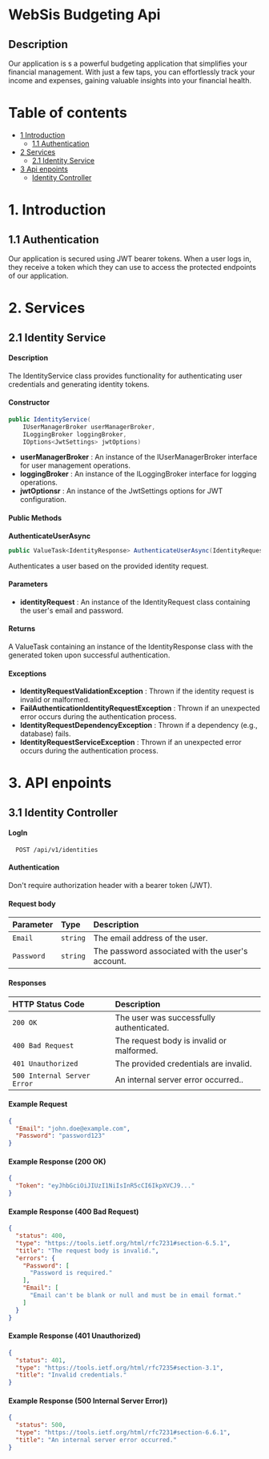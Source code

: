
# WebSis Budgeting Api

## Description
Our application is s a powerful budgeting application that simplifies your financial management. With just a few taps, you can effortlessly track your income and expenses, gaining valuable insights into your financial health.

# Table of contents

* [1 Introduction](#1-introduction)
  * [1.1 Authentication](#11-authentication)
* [2 Services](#2-services)
  * [2.1 Identity Service](#21-identity-service)
* [3 Api enpoints](#3-api-enpoints)
  * [Identity Controller](#31-identity-controller)


# 1. Introduction
## 1.1 Authentication 
Our application is secured using JWT bearer tokens. When a user logs in, they receive a token which they can use to access the protected endpoints of our application. 


# 2. Services

## 2.1 Identity Service

#### Description
The IdentityService class provides functionality for authenticating user credentials and generating identity tokens.

#### Constructor
```cs
public IdentityService(
    IUserManagerBroker userManagerBroker,
    ILoggingBroker loggingBroker,
    IOptions<JwtSettings> jwtOptions)
```

- **userManagerBroker** : An instance of the IUserManagerBroker interface for user management operations.
- **loggingBroker** :  An instance of the ILoggingBroker interface for logging operations.
- **jwtOptionsr** :  An instance of the JwtSettings options for JWT configuration.

#### Public Methods

**AuthenticateUserAsync**
```cs
public ValueTask<IdentityResponse> AuthenticateUserAsync(IdentityRequest identityRequest)
```
Authenticates a user based on the provided identity request.

#### Parameters
- **identityRequest** : An instance of the IdentityRequest class containing the user's email and password.

#### Returns
A ValueTask containing an instance of the IdentityResponse class with the generated token upon successful authentication.

#### Exceptions
- **IdentityRequestValidationException** : Thrown if the identity request is invalid or malformed.
- **FailAuthenticationIdentityRequestException** : Thrown if an unexpected error occurs during the authentication process.
- **IdentityRequestDependencyException** : Thrown if a dependency (e.g., database) fails.
- **IdentityRequestServiceException** : Thrown if an unexpected error occurs during the authentication process.

# 3. API enpoints

## 3.1 Identity Controller

#### LogIn

```https
  POST /api/v1/identities
```
#### Authentication
Don't require authorization header with a bearer token (JWT).

#### Request body
| Parameter | Type     | Description                |
| :-------- | :------- | :------------------------- |
| `Email` | `string` | The email address of the user. |
| `Password` | `string` | The password associated with the user's account. |

#### Responses
| HTTP Status Code | Description             |
| :--------------- | :---------------------- |
| `200 OK` | The user was successfully authenticated. |
| `400 Bad Request` |  The request body is invalid or malformed. |
| `401 Unauthorized` |  The provided credentials are invalid.|
| `500 Internal Server Error` |  An internal server error occurred..|

#### Example Request
```json
{
  "Email": "john.doe@example.com",
  "Password": "password123"
}
```

#### Example Response (200 OK)
```json
{
  "Token": "eyJhbGciOiJIUzI1NiIsInR5cCI6IkpXVCJ9..."
}
```

#### Example Response (400 Bad Request)
```json
{
  "status": 400,
  "type": "https://tools.ietf.org/html/rfc7231#section-6.5.1",
  "title": "The request body is invalid.",
  "errors": {
    "Password": [
      "Password is required."
    ],
    "Email": [
      "Email can't be blank or null and must be in email format."
    ]
  }
}
```

#### Example Response (401 Unauthorized)
```json
{
  "status": 401,
  "type": "https://tools.ietf.org/html/rfc7235#section-3.1",
  "title": "Invalid credentials."
}
```
#### Example Response (500 Internal Server Error))
```json
{
  "status": 500,
  "type": "https://tools.ietf.org/html/rfc7231#section-6.6.1",
  "title": "An internal server error occurred."
}
```




